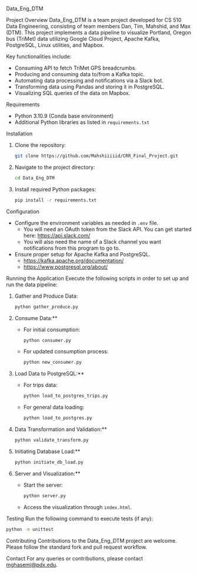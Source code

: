 Data_Eng_DTM

Project Overview
Data_Eng_DTM is a team project developed for CS 510 Data Engineering, consisting of team members Dan, Tim, Mahshid, and Max (DTM). This project implements a data pipeline to visualize Portland, Oregon bus (TriMet) data utilizing Google Cloud Project, Apache Kafka, PostgreSQL, Linux utilities, and Mapbox.

Key functionalities include:

- Consuming API to fetch TriMet GPS breadcrumbs.
- Producing and consuming data to/from a Kafka topic.
- Automating data processing and notifications via a Slack bot.
- Transforming data using Pandas and storing it in PostgreSQL.
- Visualizing SQL queries of the data on Mapbox.

Requirements

- Python 3.10.9 (Conda base environment)
- Additional Python libraries as listed in `requirements.txt`

Installation

1. Clone the repository:
   ```bash
   git clone https://github.com/Mahshiiiiid/CRR_Final_Project.git
   ```
2. Navigate to the project directory:
   ```bash
   cd Data_Eng_DTM
   ```
3. Install required Python packages:
   ```bash
   pip install -r requirements.txt
   ```

Configuration

- Configure the environment variables as needed in `.env` file.
  - You will need an OAuth token from the Slack API. You can get started here: https://api.slack.com/
  - You will also need the name of a Slack channel you want notifications from this program to go to.
- Ensure proper setup for Apache Kafka and PostgreSQL.
  - https://kafka.apache.org/documentation/
  - https://www.postgresql.org/about/

Running the Application
Execute the following scripts in order to set up and run the data pipeline:

1. Gather and Produce Data:

   ```bash
   python gather_produce.py
   ```

2. Consume Data:\*\*

   - For initial consumption:
     ```bash
     python consumer.py
     ```
   - For updated consumption process:
     ```bash
     python new_consumer.py
     ```

3. Load Data to PostgreSQL:\*\*

   - For trips data:
     ```bash
     python load_to_postgres_trips.py
     ```
   - For general data loading:
     ```bash
     python load_to_postgres.py
     ```

4. Data Transformation and Validation:\*\*

   ```bash
   python validate_transform.py
   ```

5. Initiating Database Load:\*\*

   ```bash
   python initiate_db_load.py
   ```

6. Server and Visualization:\*\*
   - Start the server:
     ```bash
     python server.py
     ```
   - Access the visualization through `index.html`.

Testing
Run the following command to execute tests (if any):

```bash
python -m unittest
```

Contributing
Contributions to the Data_Eng_DTM project are welcome. Please follow the standard fork and pull request workflow.

Contact
For any queries or contributions, please contact mghasemi@pdx.edu.
